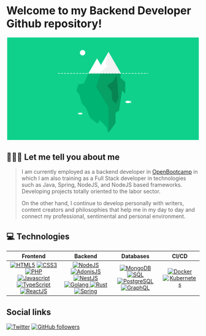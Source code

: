 # Welcome to my **Backend Developer** Github repository!

<p align="center"> 
  <img src="./assets/backend-header.png" alt="Readme Header" width="500px"/>
</p>

## 🧑🏻‍💻 Let me tell you about me
> 
> I am currently employed as a backend developer in [OpenBootcamp](https://open-bootcamp.com/) in which I am also training as a Full Stack developer in technologies such as Java, Spring, NodeJS, and NodeJS based frameworks. Developing projects totally oriented to the labor sector.
> 
> On the other hand, I continue to develop personally with writers, content creators and philosophies that help me in my day to day and connect my professional, sentimental and personal environment.


## 💻 Technologies
|Frontend|Backend|Databases|CI/CD|
|:-:|:-:|:-:|:-:|
|[![HTML5](https://img.shields.io/static/v1?label=&message=HTML5&color=E34F26&logo=HTML5&logoColor=FFFFFF)]() [![CSS3](https://img.shields.io/static/v1?label=&message=CSS3&color=1572B6&logo=CSS3&logoColor=FFFFFF) ]() [![PHP](https://img.shields.io/static/v1?label=&message=PHP&color=777BB4&logo=PHP&logoColor=FFFFFF) ]() [![Javascript](https://img.shields.io/static/v1?label=&message=JavaScript&color=F7DF1E&logo=Javascript&logoColor=FFFFFF) ]() [![TypeScript](https://img.shields.io/static/v1?label=&message=TypeScript&color=3178C6&logo=Typescript&logoColor=FFFFFF) ]() [![ReactJS](https://img.shields.io/static/v1?label=&message=ReactJS&color=61DAFB&logo=react&logoColor=FFFFFF) ]()|[![NodeJS](https://img.shields.io/static/v1?label=&message=NodeJS&color=339933&logo=NODE.js&logoColor=FFFFFF) ]() [![AdonisJS](https://img.shields.io/static/v1?label=&message=AdonisJS&color=5A45FF&logo=adonisjs&logoColor=FFFFFF) ]() [![NestJS](https://img.shields.io/static/v1?label=&message=NestJS&color=E0234E&logo=nestjs&logoColor=FFFFFF) ]() [![Golang](https://img.shields.io/static/v1?label=&message=Golang&color=00ADD8&logo=Go&logoColor=FFFFFF) ]() [![Rust](https://img.shields.io/static/v1?label=&message=Rust&color=000000&logo=Rust&logoColor=FFFFFF)]() [![Spring](https://img.shields.io/static/v1?label=&message=Spring&color=6DB33F&logo=Spring&logoColor=FFFFFF)]()|[![MongoDB](https://img.shields.io/static/v1?label=&message=MongoDB&color=47A248&logo=MongoDB&logoColor=FFFFFF)]() [![SQL](https://img.shields.io/static/v1?label=&message=SQL&color=4479A1&logo=mySQL&logoColor=FFFFFF)]() [![PostgreSQL](https://img.shields.io/static/v1?label=&message=PostgreSQL&color=4169E1&logo=postgresql&logoColor=FFFFFF)]() [![GraphQL](https://img.shields.io/static/v1?label=&message=GraphQL&color=E10098&logo=GraphQL&logoColor=FFFFFF)]()|[![Docker](https://img.shields.io/static/v1?label=&message=Docker&color=2496ED&logo=docker&logoColor=FFFFFF)]() [![Kubernetes](https://img.shields.io/static/v1?label=&message=Kubernetes&color=326CE5&logo=kubernetes&logoColor=FFFFFF)]()|

## Social links

[![Twitter](https://img.shields.io/twitter/follow/tucolegadev?label=Twitter&style=social)](https://twitter.com/tucolegadev) 
[![GitHub followers](https://img.shields.io/github/followers/TuColegaDev?label=Github&style=social)](https://github.com/TuColegaDev) 




